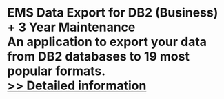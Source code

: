 # EMS Data Export for DB2 (Business) + 3 Year Maintenance<br />An application to export your data from DB2 databases to 19 most popular formats.<br />[>> Detailed information](https://secure.shareit.com/shareit/product.html?productid=300068072&affiliateid=200057808)